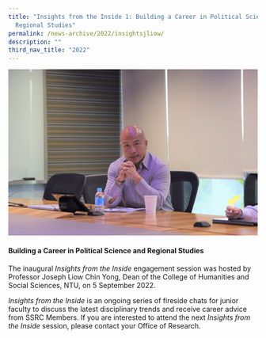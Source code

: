 ```yaml
---
title: "Insights from the Inside 1: Building a Career in Political Science and
  Regional Studies"
permalink: /news-archive/2022/insightsjliow/
description: ""
third_nav_title: "2022"
---
```

![](/images/8f6a5591_light.jpg)

#### Building a Career in Political Science and Regional Studies

The inaugural&nbsp;_Insights from the Inside_&nbsp;engagement session was hosted by Professor Joseph Liow Chin Yong, Dean of the College of Humanities and Social Sciences, NTU, on 5 September 2022.

_Insights from the Inside_&nbsp;is an ongoing series of fireside chats for junior faculty to discuss the latest disciplinary trends and receive career advice from SSRC Members. If you are interested to attend the next&nbsp;_Insights from the Inside_&nbsp;session, please contact your Office of Research.